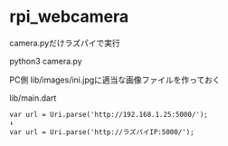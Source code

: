 # rpi_webcamera

camera.pyだけラズパイで実行

python3 camera.py



PC側
lib/images/ini.jpgに適当な画像ファイルを作っておく

lib/main.dart
```
var url = Uri.parse('http://192.168.1.25:5000/');
↓
var url = Uri.parse('http://ラズパイIP:5000/');
```


